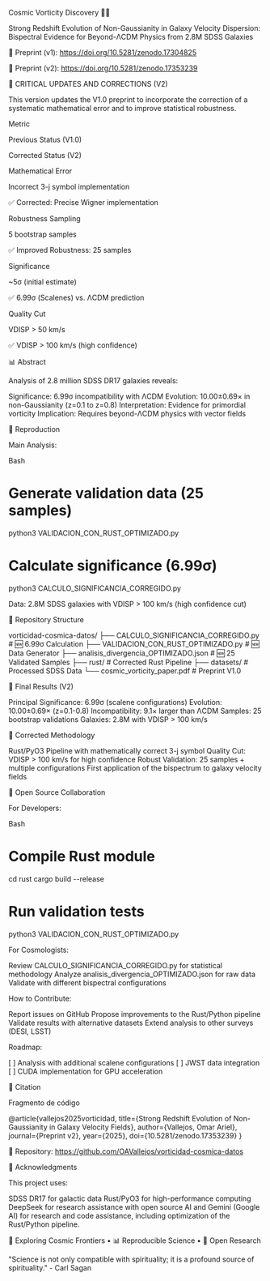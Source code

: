 Cosmic Vorticity Discovery 🌌🌀

Strong Redshift Evolution of Non-Gaussianity in Galaxy Velocity Dispersion: Bispectral Evidence for Beyond-ΛCDM Physics from 2.8M SDSS Galaxies

📄 Preprint (v1): 
https://doi.org/10.5281/zenodo.17304825

📄 Preprint (v2): https://doi.org/10.5281/zenodo.17353239

🚨 CRITICAL UPDATES AND CORRECTIONS (V2)

This version updates the V1.0 preprint to incorporate the correction of a systematic mathematical error and to improve statistical robustness.

Metric

Previous Status (V1.0)

Corrected Status (V2)

Mathematical Error

Incorrect 3-j symbol implementation

✅ Corrected: Precise Wigner implementation

Robustness Sampling

5 bootstrap samples

✅ Improved Robustness: 25 samples

Significance

~5σ (initial estimate)

✅ 6.99σ (Scalenes) vs. ΛCDM prediction

Quality Cut

VDISP > 50 km/s

✅ VDISP > 100 km/s (high confidence)


📊 Abstract

Analysis of 2.8 million SDSS DR17 galaxies reveals:

Significance: 6.99σ incompatibility with ΛCDM
Evolution: 10.00±0.69× in non-Gaussianity (z=0.1 to z=0.8)
Interpretation: Evidence for primordial vorticity
Implication: Requires beyond-ΛCDM physics with vector fields

🚀 Reproduction

Main Analysis:


Bash



# Generate validation data (25 samples)
python3 VALIDACION_CON_RUST_OPTIMIZADO.py

# Calculate significance (6.99σ)
python3 CALCULO_SIGNIFICANCIA_CORREGIDO.py

Data: 2.8M SDSS galaxies with VDISP > 100 km/s (high confidence cut)


📁 Repository Structure




vorticidad-cosmica-datos/
├── CALCULO_SIGNIFICANCIA_CORREGIDO.py       # 🆕 6.99σ Calculation
├── VALIDACION_CON_RUST_OPTIMIZADO.py        # 🆕 Data Generator
├── analisis_divergencia_OPTIMIZADO.json     # 🆕 25 Validated Samples
├── rust/                                    # Corrected Rust Pipeline
├── datasets/                                # Processed SDSS Data
└── cosmic_vorticity_paper.pdf               # Preprint V1.0


🔬 Final Results (V2)

Principal Significance: 6.99σ (scalene configurations)
Evolution: 10.00±0.69× (z=0.1-0.8)
Incompatibility: 9.1× larger than ΛCDM
Samples: 25 bootstrap validations
Galaxies: 2.8M with VDISP > 100 km/s

🎯 Corrected Methodology

Rust/PyO3 Pipeline with mathematically correct 3-j symbol
Quality Cut: VDISP > 100 km/s for high confidence
Robust Validation: 25 samples + multiple configurations
First application of the bispectrum to galaxy velocity fields

🤝 Open Source Collaboration


For Developers:


Bash



# Compile Rust module
cd rust
cargo build --release

# Run validation tests
python3 VALIDACION_CON_RUST_OPTIMIZADO.py


For Cosmologists:

Review CALCULO_SIGNIFICANCIA_CORREGIDO.py for statistical methodology
Analyze analisis_divergencia_OPTIMIZADO.json for raw data
Validate with different bispectral configurations

How to Contribute:

Report issues on GitHub
Propose improvements to the Rust/Python pipeline
Validate results with alternative datasets
Extend analysis to other surveys (DESI, LSST)

Roadmap:

[ ] Analysis with additional scalene configurations
[ ] JWST data integration
[ ] CUDA implementation for GPU acceleration

📄 Citation


Fragmento de código



@article{vallejos2025vorticidad,
 title={Strong Redshift Evolution of Non-Gaussianity in Galaxy Velocity Fields},
 author={Vallejos, Omar Ariel},
 journal={Preprint v2},
 year={2025},
 doi={10.5281/zenodo.17353239}
}

🔗 Repository: https://github.com/OAVallejos/vorticidad-cosmica-datos


🌟 Acknowledgments

This project uses:

SDSS DR17 for galactic data
Rust/PyO3 for high-performance computing
DeepSeek for research assistance with open source AI and Gemini (Google AI) for research and code assistance, including optimization of the Rust/Python pipeline.

🌌 Exploring Cosmic Frontiers • 📊 Reproducible Science • 🚀 Open Research

"Science is not only compatible with spirituality; it is a profound source of spirituality." - Carl Sagan
